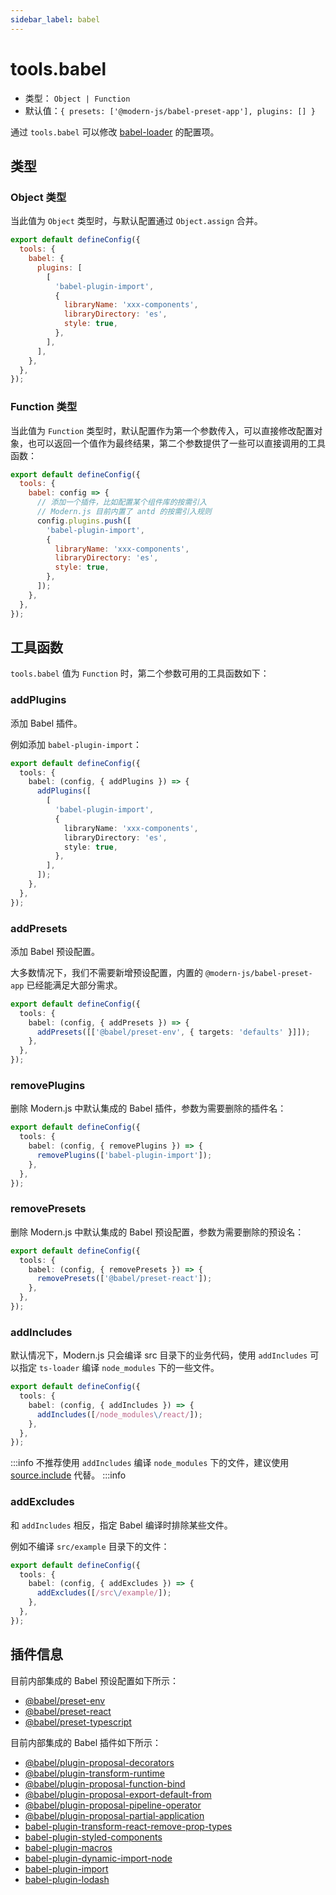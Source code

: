 ```yaml
---
sidebar_label: babel
---
```


# tools.babel



- 类型： `Object | Function`
- 默认值：`{ presets: ['@modern-js/babel-preset-app'], plugins: [] }`

通过 `tools.babel` 可以修改 [babel-loader](https://github.com/babel/babel-loader) 的配置项。

## 类型

### Object 类型

当此值为 `Object` 类型时，与默认配置通过 `Object.assign` 合并。

```js title="modern.config.js"
export default defineConfig({
  tools: {
    babel: {
      plugins: [
        [
          'babel-plugin-import',
          {
            libraryName: 'xxx-components',
            libraryDirectory: 'es',
            style: true,
          },
        ],
      ],
    },
  },
});
```

### Function 类型

当此值为 `Function` 类型时，默认配置作为第一个参数传入，可以直接修改配置对象，也可以返回一个值作为最终结果，第二个参数提供了一些可以直接调用的工具函数：

```js title="modern.config.js"
export default defineConfig({
  tools: {
    babel: config => {
      // 添加一个插件，比如配置某个组件库的按需引入
      // Modern.js 目前内置了 antd 的按需引入规则
      config.plugins.push([
        'babel-plugin-import',
        {
          libraryName: 'xxx-components',
          libraryDirectory: 'es',
          style: true,
        },
      ]);
    },
  },
});
```

## 工具函数

`tools.babel` 值为 `Function` 时，第二个参数可用的工具函数如下：

### addPlugins

添加 Babel 插件。

例如添加 `babel-plugin-import`：

```ts title="modern.config.ts"
export default defineConfig({
  tools: {
    babel: (config, { addPlugins }) => {
      addPlugins([
        [
          'babel-plugin-import',
          {
            libraryName: 'xxx-components',
            libraryDirectory: 'es',
            style: true,
          },
        ],
      ]);
    },
  },
});
```

### addPresets

添加 Babel 预设配置。

大多数情况下，我们不需要新增预设配置，内置的 `@modern-js/babel-preset-app` 已经能满足大部分需求。

```ts title="modern.config.ts"
export default defineConfig({
  tools: {
    babel: (config, { addPresets }) => {
      addPresets([['@babel/preset-env', { targets: 'defaults' }]]);
    },
  },
});
```

### removePlugins

删除 Modern.js 中默认集成的 Babel 插件，参数为需要删除的插件名：

```ts title="modern.config.ts"
export default defineConfig({
  tools: {
    babel: (config, { removePlugins }) => {
      removePlugins(['babel-plugin-import']);
    },
  },
});
```

### removePresets

删除 Modern.js 中默认集成的 Babel 预设配置，参数为需要删除的预设名：

```ts title="modern.config.ts"
export default defineConfig({
  tools: {
    babel: (config, { removePresets }) => {
      removePresets(['@babel/preset-react']);
    },
  },
});
```

### addIncludes

默认情况下，Modern.js 只会编译 src 目录下的业务代码，使用 `addIncludes` 可以指定 `ts-loader` 编译 `node_modules` 下的一些文件。

```ts title="modern.config.ts"
export default defineConfig({
  tools: {
    babel: (config, { addIncludes }) => {
      addIncludes([/node_modules\/react/]);
    },
  },
});
```

:::info
不推荐使用 `addIncludes` 编译 `node_modules` 下的文件，建议使用 [source.include](/docs/apis/config/source/include) 代替。
:::info

### addExcludes

和 `addIncludes` 相反，指定 Babel 编译时排除某些文件。

例如不编译 `src/example` 目录下的文件：

```ts title="modern.config.ts"
export default defineConfig({
  tools: {
    babel: (config, { addExcludes }) => {
      addExcludes([/src\/example/]);
    },
  },
});
```

## 插件信息

目前内部集成的 Babel 预设配置如下所示：

- [@babel/preset-env](https://www.npmjs.com/package/@babel/preset-env)
- [@babel/preset-react](https://www.npmjs.com/package/@babel/preset-react)
- [@babel/preset-typescript](https://www.npmjs.com/package/@babel/preset-typescript)

目前内部集成的 Babel 插件如下所示：

- [@babel/plugin-proposal-decorators](https://www.npmjs.com/package/@babel/plugin-proposal-decorators)
- [@babel/plugin-transform-runtime](https://www.npmjs.com/package/@babel/plugin-transform-runtime)
- [@babel/plugin-proposal-function-bind](https://www.npmjs.com/package/@babel/plugin-proposal-function-bind)
- [@babel/plugin-proposal-export-default-from](https://www.npmjs.com/package/@babel/plugin-proposal-export-default-from)
- [@babel/plugin-proposal-pipeline-operator](https://www.npmjs.com/package/@babel/plugin-proposal-pipeline-operator)
- [@babel/plugin-proposal-partial-application](https://www.npmjs.com/package/@babel/plugin-proposal-partial-application)
- [babel-plugin-transform-react-remove-prop-types](https://www.npmjs.com/package/babel-plugin-transform-react-remove-prop-types)
- [babel-plugin-styled-components](https://www.npmjs.com/package/babel-plugin-styled-components)
- [babel-plugin-macros](https://www.npmjs.com/package/babel-plugin-macros)
- [babel-plugin-dynamic-import-node](https://www.npmjs.com/package/babel-plugin-dynamic-import-node)
- [babel-plugin-import](https://www.npmjs.com/package/babel-plugin-import)
- [babel-plugin-lodash](https://www.npmjs.com/package/babel-plugin-lodash)

<!-- TODO: babel-chain -->
